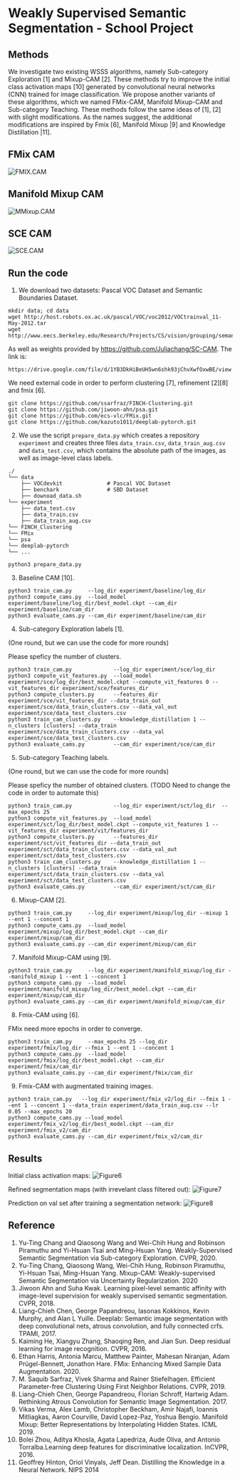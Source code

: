 # Weakly Supervised Semantic Segmentation - School Project

## Methods

We investigate two existing WSSS algorithms, namely Sub-category Exploration [1] and Mixup-CAM  [2]. These methods try to improve the initial class activation maps [10] generated by convolutional neural networks (CNN) trained for image classification.
We propose another variants of these algorithms, which we named FMix-CAM, Manifold Mixup-CAM and Sub-category Teaching. These methods follow the same ideas of [1], [2] with slight modifications. As the names suggest, the additional modifications are inspired by Fmix [6], Manifold Mixup |9] and Knowledge Distillation |11].

## FMix CAM
![FMIX.CAM](https://github.com/liuvince/mva-wsss/blob/main/Figure/Figure3.png)

## Manifold Mixup CAM
![MMixup.CAM](https://github.com/liuvince/mva-wsss/blob/main/Figure/Figure4.png)

## SCE CAM
![SCE.CAM](https://github.com/liuvince/mva-wsss/blob/main/Figure/Figure5.png)


## Run the code

1. We download two datasets: Pascal VOC Dataset and Semantic Boundaries Dataset.
```
mkdir data; cd data
wget http://host.robots.ox.ac.uk/pascal/VOC/voc2012/VOCtrainval_11-May-2012.tar
wget http://www.eecs.berkeley.edu/Research/Projects/CS/vision/grouping/semantic_contours/benchmark.tgz
```

As well as weights provided by https://github.com/Juliachang/SC-CAM. The link is:
```
https://drive.google.com/file/d/1YB3DkHiBeUH5wn6shk93jChvXwfOxwBE/view
```

We need external code in order to perform clustering [7], refinement [2][8] and fmix [6].

```
git clone https://github.com/ssarfraz/FINCH-Clustering.git
git clone https://github.com/jiwoon-ahn/psa.git
git clone https://github.com/ecs-vlc/FMix.git
git clone https://github.com/kazuto1011/deeplab-pytorch.git
```

2. We use the script ```prepare_data.py``` which creates a repository ```experiment``` and creates three files ```data_train.csv```, ```data_train_aug.csv``` and ```data_test.csv```, which contains the absolute path of the images, as well as image-level class labels.
```
./
└── data
    ├── VOCdevkit              # Pascal VOC Dataset
    ├── benchark               # SBD Dataset
    ├── downoad_data.sh
└── experiment
    ├── data_test.csv
    ├── data_train.csv
    ├── data_train_aug.csv
└── FINCH_Clustering
└── FMix
└── psa
└── deeplab-pytorch
└── ...
```
```
python3 prepare_data.py
```

3. Baseline CAM [10].
```
python3 train_cam.py     --log_dir experiment/baseline/log_dir 
python3 compute_cams.py  --load_model experiment/baseline/log_dir/best_model.ckpt --cam_dir experiment/baseline/cam_dir
python3 evaluate_cams.py --cam_dir experiment/baseline/cam_dir
```

4. Sub-category Exploration labels [1].
   
(One round, but we can use the code for more rounds)

Please speficy the number of clusters.

```
python3 train_cam.py             --log_dir experiment/sce/log_dir 
python3 compute_vit_features.py  --load_model experiment/sce/log_dir/best_model.ckpt --compute_vit_features 0 --vit_features_dir experiment/sce/features_dir
python3 compute_clusters.py      --features_dir experiment/sce/vit_features_dir --data_train_out experiment/sce/data_train_clusters.csv --data_val_out experiment/sce/data_test_clusters.csv
python3 train_cam_clusters.py    --knowledge_distillation 1 --n_clusters [clusters] --data_train experiment/sce/data_train_clusters.csv --data_val experiment/sce/data_test_clusters.csv
python3 evaluate_cams.py         --cam_dir experiment/sce/cam_dir
```


5. Sub-category Teaching labels.

(One round, but we can use the code for more rounds)

Please speficy the number of obtained clusters. (TODO Need to change the code in order to automate this)

```
python3 train_cam.py             --log_dir experiment/sct/log_dir  --max_epochs 25
python3 compute_vit_features.py  --load_model experiment/sct/log_dir/best_model.ckpt --compute_vit_features 1 --vit_features_dir experiment/vit/features_dir
python3 compute_clusters.py      --features_dir experiment/sct/vit_features_dir --data_train_out experiment/sct/data_train_clusters.csv --data_val_out experiment/sct/data_test_clusters.csv
python3 train_cam_clusters.py    --knowledge_distillation 1 --n_clusters [clusters] --data_train experiment/sct/data_train_clusters.csv --data_val experiment/sct/data_test_clusters.csv
python3 evaluate_cams.py         --cam_dir experiment/sct/cam_dir
```

6. Mixup-CAM [2].

```
python3 train_cam.py     --log_dir experiment/mixup/log_dir --mixup 1 --ent 1 --concent 1
python3 compute_cams.py  --load_model experiment/mixup/log_dir/best_model.ckpt --cam_dir experiment/mixup/cam_dir
python3 evaluate_cams.py --cam_dir experiment/mixup/cam_dir
```

7. Manifold Mixup-CAM using [9].

```
python3 train_cam.py     --log_dir experiment/manifold_mixup/log_dir --manifold_mixup 1 --ent 1 --concent 1
python3 compute_cams.py  --load_model experiment/manifold_mixup/log_dir/best_model.ckpt --cam_dir experiment/mixup/cam_dir
python3 evaluate_cams.py --cam_dir experiment/manifold_mixup/cam_dir
```

8. Fmix-CAM using [6].

FMix need more epochs in order to converge. 

```
python3 train_cam.py     --max_epochs 25 --log_dir experiment/fmix/log_dir --fmix 1 --ent 1 --concent 1
python3 compute_cams.py  --load_model experiment/fmix/log_dir/best_model.ckpt --cam_dir experiment/fmix/cam_dir
python3 evaluate_cams.py --cam_dir experiment/fmix/cam_dir
```

9. Fmix-CAM with augmentated training images.
```
python3 train_cam.py   --log_dir experiment/fmix_v2/log_dir --fmix 1 --ent 1 --concent 1 --data_train experiment/data_train_aug.csv --lr 0.05 --max_epochs 20
python3 compute_cams.py --load_model experiment/fmix_v2/log_dir/best_model.ckpt --cam_dir experiment/fmix_v2/cam_dir
python3 evaluate_cams.py --cam_dir experiment/fmix_v2/cam_dir
```

## Results

Initial class activation maps:
![Figure6](https://github.com/liuvince/mva-wsss/blob/main/Figure/Figure6.jpg)

Refined segmentation maps (with irrevelant class filtered out):
![Figure7](https://github.com/liuvince/mva-wsss/blob/main/Figure/Figure7.jpg)

Prediction on val set after training a segmentation network:
![Figure8](https://github.com/liuvince/mva-wsss/blob/main/Figure/Figure8.jpg)


## Reference
1. Yu-Ting Chang and Qiaosong Wang and Wei-Chih Hung and Robinson Piramuthu and Yi-Hsuan Tsai and Ming-Hsuan Yang. Weakly-Supervised Semantic Segmentation via Sub-category Exploration. CVPR, 2020.
2. Yu-Ting Chang, Qiaosong Wang, Wei-Chih Hung, Robinson Piramuthu, Yi-Hsuan Tsai, Ming-Hsuan Yang. Mixup-CAM: Weakly-supervised Semantic Segmentation via Uncertainty Regularization. 2020
3. Jiwoon Ahn and Suha Kwak. Learning pixel-level semantic affinity with image-level supervision for weakly supervised semantic segmentation. CVPR, 2018.
4. Liang-Chieh Chen, George Papandreou, Iasonas Kokkinos, Kevin Murphy, and Alan L Yuille. Deeplab: Semantic image segmentation with deep convolutional nets, atrous convolution, and fully connected crfs. TPAMI, 2017.
5. Kaiming He, Xiangyu Zhang, Shaoqing Ren, and Jian Sun. Deep residual learning for image recognition. CVPR, 2016.
6. Ethan Harris, Antonia Marcu, Matthew Painter, Mahesan Niranjan, Adam Prügel-Bennett, Jonathon Hare. FMix: Enhancing Mixed Sample Data Augmentation. 2020.
7. M. Saquib Sarfraz, Vivek Sharma and Rainer Stiefelhagen. Efficient Parameter-free Clustering Using First Neighbor Relations. CVPR, 2019.
8. Liang-Chieh Chen, George Papandreou, Florian Schroff, Hartwig Adam. Rethinking Atrous Convolution for Semantic Image Segmentation. 2017.
9. Vikas Verma, Alex Lamb, Christopher Beckham, Amir Najafi, Ioannis Mitliagkas, Aaron Courville, David Lopez-Paz, Yoshua Bengio. Manifold Mixup: Better Representations by Interpolating Hidden States. ICML 2019.
10. Bolei  Zhou,  Aditya  Khosla,  Agata  Lapedriza,  Aude  Oliva,  and  Antonio  Torralba.Learning deep features for discriminative localization.   InCVPR, 2016. 
11. Geoffrey Hinton, Oriol Vinyals, Jeff Dean. Distilling the Knowledge in a Neural Network. NIPS 2014
